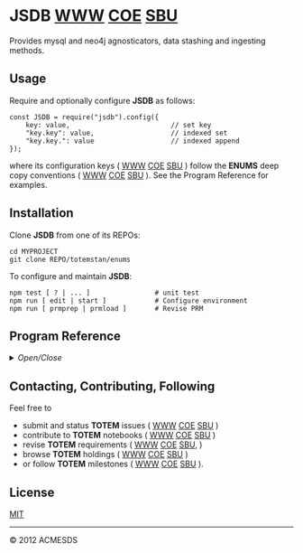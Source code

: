 # JSDB [WWW](https://github.com/totemstan/jsdb)  [COE](https://sc.appdev.proj.coe/acmesds/jsdb)  [SBU](https://gitlab.west.nga.ic.gov/acmesds/jsdb)

Provides mysql and neo4j agnosticators, data stashing and ingesting methods.

## Usage

Require and optionally configure **JSDB** as follows:

	const JSDB = require("jsdb").config({
		key: value, 						// set key
		"key.key": value, 					// indexed set
		"key.key.": value					// indexed append
	});
	
where its configuration keys (
[WWW](http://totem.zapto.org/shares/prm/totem/index.html) 
[COE](https://totem.west.ile.nga.ic.gov/shares/prm/totem/index.html) 
[SBU](https://totem.nga.mil/shares/prm/totem/index.html)
)
follow the **ENUMS** deep copy conventions (
[WWW](https://github.com/totemstan/enum) 
[COE](https://sc.appdev.proj.coe/acmesds/enum) 
[SBU](https://gitlab.west.nga.ic.gov/acmesds/enum)
).
See the Program Reference for examples.
	
## Installation

Clone **JSDB** from one of its REPOs:

	cd MYPROJECT
	git clone REPO/totemstan/enums

To configure and maintain **JSDB**:

	npm test [ ? | ... ]				# unit test
	npm run [ edit | start ]			# Configure environment
	npm run [ prmprep | prmload ]		# Revise PRM

## Program Reference
<details>
<summary>
<i>Open/Close</i>
</summary>
## Modules

<dl>
<dt><a href="#module_JSDB">JSDB</a></dt>
<dd><p>Provides mysql and neo4j agnosticators.
This module documented in accordance with <a href="https://jsdoc.app/">jsdoc</a>.</p>
</dd>
</dl>

## Functions

<dl>
<dt><a href="#parseWild">parseWild()</a></dt>
<dd></dd>
</dl>

<a name="module_JSDB"></a>

## JSDB
Provides mysql and neo4j agnosticators.
This module documented in accordance with [jsdoc](https://jsdoc.app/).

**Requires**: <code>module:[enums](https://github.com/totemstan/enums)</code>, <code>module:[cluster](https://nodejs.org/docs/latest/api/)</code>, <code>module:[os](https://nodejs.org/docs/latest/api/)</code>, <code>module:[fs](https://nodejs.org/docs/latest/api/)</code>  
**Author**: [ACMESDS](https://totemstan.github.io)

### Dataset Dependencies

	openv.hawks Queried for moderaters when journalling a dataset.
	openv.journal	Updated with changes when journalling enabled.
	openv.locks Updated when record locks used (e.g. using forms).
	openv.files Databrick files when saving stashes
	openv._stats Databrick stats when saving stashes
	openv.events For storing event data during saving stashes
	openv.profile Client information to manage task queues
	openv.queues Task queues managed by regulator
	openv.cache Place to cache data

### Env Dependencies

	URL_MYSQL=http://$KEY_MYSQL@localhost:3306
	URL_NEO4J=http://$KEY_NEO4J@localhost:7474
	URL_TXMAIL=http://$KEY_TXMAIL@smtp.comcast.net:587
	URL_RXMAIL=
	URL_LEXNEX=https:$KEY_LEXNEX//services-api.lexisnexis.com/v1/  
**Example**  
```js
const {neoThread, cyper, config} = JSDB = require("jsdb");

### Configure the mysql emitters and database
```
**Example**  
```js
config({ 
	
		emit:  (crude,parms) => {  // method to broadcast changes to other socket.io clients
		}, 
		
		mysql : {	// 	database connection parms
			host: ...
			user: ...
			pass: ...
		}

	});

### Classic mysql access
```
**Example**  
```js
sqlThread( sql => {
	
		// classic query

		sql.query( "...", [ ... ], (err,info) => {
		});
		
		// crud helpers:

		sql.Index(ds, query, (keys,jsons) => { ... })
		sql.Delete(ds,where, (err,info) => { ... })
		sql.Update(ds,where,body,(err,info) => { ... })
		sql.Insert (ds,body,(err,info) => { ... } )
		sql.Select(ds, index, where, opts, (err,recs) => { ... })

		// there are also various enumerators and other utility functions.

	});

### Somewhat experimental method to access mysql datasets by context
```
**Example**  
```js
sqlThread( sql => {
	
		sql.context( {ds1:ATTRIBUTES, ds2:ATTRIBUTES, ... }, ctx => {

			const {ds1,ds2, ... } = ctx;

		});
		
	});

where dsN are datasets having context ATTRIBUTES = {key:value, ... } described below. 

Using dataset contexts, **JSDB** permits queries of the form:

	ds.rec = { FIELD:VALUE, ... }			// update matched record(s) 
	ds.rec = [ {...}, {...}, ... ]			// insert record(s)
	ds.rec = null 							// delete matched record(s)
	ds.rec = function CB(recs,me) {...}		// select matched record(s)

or like this:

	ds.res = callback() { ... }
	ds.data = [ ... ]
	ds.rec = CRUDE

or in record-locked mode using:

	ds.rec = "lock.select"
	ds.rec = "lock.delete"
	ds.rec = "lock.update"
	ds.rec = "lock.insert"

Dataset ATTRIBUTES = { key: value, ... } provide SQL agnostication:

	table: 	DB.TABLE || TABLE
	where: 	[ FIELD, FIELD, ... ] | { CLAUSE:null, nlp:PATTERN, bin:PATTERN, qex:PATTERN, has:PATTERN, like:PATTERN, FIELD:VALUE, FIELD:[MIN,MAX], ...} | CLAUSE
	res: 	function CB(ds) {...}
	having: [ FIELD, VALUE ] | [ FIELD, MIN, MAX ] | {FIELD:VALUE, CLAUSE:null, FIELD:[MIN,MAX], ...} | CLAUSE
	order: 	[ {FIELD:ORDER, ...}, {property:FIELD, direction:ORDER}, FIELD, ...] | "FIELD, ..."
	group: 	[ FIELD, ...] | "FIELD, ..."
	limit: 	[ START, COUNT ] | {start:START, count:COUNT} | "START,COUNT"
	index:	[ FIELD, ... ] | "FIELD, ... " | { has:PATTERN, nlp:PATTERN, bin:PATTERN, qex:PATTERN, browse:"FIELD,...", pivot: "FIELD,..." }

In addition, update journalling, search tracking, query broadcasting, and auto field conversion is 
supported using these ATTRIBUTES:

	unsafeok: 	[true] | false 		// allow potentially unsafe queries
	trace: [true] | false			// trace queries
	journal: true | [false] 		// enable table journalling
	search: "field,field,..." 		// define fulltext search fields
	track: true | [false] 		// enable search tracking
	ag: "..." 		// aggregate where/having with least(?,1), greatest(?,0), sum(?), ...

The select query will callback the CB = [each || all || clone || trace] handler with each/all record(s) matched 
by .where, indexed by  .index, ordered by .order ordering, grouped by .group, filtered by .having 
and limited by .limit ATTRIBUTES.  Select will search for PATTERN 
using its index.nlp (natural language parse), index.bin (binary mode), index.qex (query expansion), 
or group recording according to its index.browse (file navigation) or index.pivot (joint statistics).

Non-select queries will broadcast a change to all clients if a where.ID is presented (and an emiitter
was configured), and will journal the change when jounalling is enabled.

### Access the neo4j database
```
**Example**  
```js
neoThread( neo => {	
		neo.cypher( "...", [ ... ], (err,recs) => {
		});
	});

### Create dataset on a new sql thread
```
**Example**  
```js
sqlThread( sql => {
	
		var ds = new JSDB.DS(sql,{
			table:"test.x", 
			rec: (recs) => console.log(recs) 
		});
		
	});
	
### Create dataset and access each record
```
**Example**  
```js
var ds = new JSDB.DS(sql,{
		table:"test.x",
		limit:[0,1],
		rec: function each(rec) {console.log(rec)}
	});
		
	var ds = new JSDB.DS(sql,{
		table:"test.x",
		trace:1,
		where:{ x: "x=12" },
		rec: function each(rec) {console.log(rec)}});
		
	var ds = new JSDB.DS(sql,{
		table:"test.x",
		trace:1,
		where:{ a: "a = 0.5"},
		rec: function each(rec) {console.log(rec)}
	});
	
	var ds = new JSDB.DS(sql,{
		table:"test.x",
		trace:1,
		where:{ a: "a<30"},
		rec: function each(rec) {console.log(rec)}
	});
	
### Create dataset and access all records
```
**Example**  
```js
var ds = new JSDB.DS(sql,{
		table:"test.x",
		trace:1,
		where:{
			a: "a<30", 
			b: "b!=0",
			x: "x like '%find%'",
			ID: "ID=5"},
		rec: (recs) => console.log(recs)
	});
	
	var ds = new JSDB.DS(sql,{
		table:"test.x",
		trace:1,
		order:[{property:"a",direction:"asc"}],
		rec: (recs) => console.log(recs)
	});
	
	var ds = new JSDB.DS(sql,{
		table:"test.x",
		trace:1,
		index:{pivot:"root"},
		group:"a,b",
		rec: (recs) => console.log(recs)
	});
	
### Select ds record(s) matched by ds.where
```
**Example**  
```js
ds.where = {ID: "ID=1"};
	ds.rec = (rec) => console.log(rec);
	
### Delete ds record(s) matched by ds.where
```
**Example**  
```js
ds.where = {ID:"ID=2"}
	ds.rec = null
	
### Update ds record(s) matched by ds.where
```
**Example**  
```js
ds.where = null
	ds.rec = [{a:1,b:2,ds:"hello"},{a:10,b:20,x:"there"}]
	ds.where = {ID: "ID=3"}
	ds.rec = {a:100} 
```

* [JSDB](#module_JSDB)
    * _static_
        * [.dsAttrs](#module_JSDB.dsAttrs)
        * [.savers](#module_JSDB.savers)
        * [.dropCard](#module_JSDB.dropCard)
        * [.queues](#module_JSDB.queues)
        * [.errors](#module_JSDB.errors)
        * [.attrs](#module_JSDB.attrs)
        * [.config(opts, cb)](#module_JSDB.config)
        * [.sqlEach()](#module_JSDB.sqlEach)
        * [.sqlAll()](#module_JSDB.sqlAll)
        * [.sqlFirst()](#module_JSDB.sqlFirst)
        * [.sqlContext()](#module_JSDB.sqlContext)
    * _inner_
        * [~getContext()](#module_JSDB..getContext)
        * [~getKeys()](#module_JSDB..getKeys)
        * [~getKeysFull()](#module_JSDB..getKeysFull)
        * [~getJsons()](#module_JSDB..getJsons)
        * [~getTexts()](#module_JSDB..getTexts)
        * [~getSearchables()](#module_JSDB..getSearchables)
        * [~getGeometries()](#module_JSDB..getGeometries)
        * [~getTables()](#module_JSDB..getTables)
        * [~context()](#module_JSDB..context)
        * [~cache()](#module_JSDB..cache)
        * [~beginBulk()](#module_JSDB..beginBulk)
        * [~endBulk()](#module_JSDB..endBulk)
        * [~flattenCatalog()](#module_JSDB..flattenCatalog)
        * [~forFirst()](#module_JSDB..forFirst)
        * [~forEach()](#module_JSDB..forEach)
        * [~forAll()](#module_JSDB..forAll)
        * [~Index(ds, query, cb)](#module_JSDB..Index)
        * [~Delete(ds, where, cb)](#module_JSDB..Delete)
        * [~Update(ds, where, body, cb)](#module_JSDB..Update)
        * [~Insert(ds, body, cb)](#module_JSDB..Insert)
        * [~Select(ds, index, where, opts, cb)](#module_JSDB..Select)
        * [~ingestFile(path, opts, cb)](#module_JSDB..ingestFile)
        * [~serial()](#module_JSDB..serial)
        * [~saveContext()](#module_JSDB..saveContext)
            * [~saveEvents(sql, evs, ctx, cb)](#module_JSDB..saveContext..saveEvents)
                * [~stashify(evs, watchKey, targetPrefix, ctx, stash, cb)](#module_JSDB..saveContext..saveEvents..stashify)
        * [~cypher()](#module_JSDB..cypher)
        * [~clearNet()](#module_JSDB..clearNet)
        * [~saveNodes()](#module_JSDB..saveNodes)
        * [~findAssoc()](#module_JSDB..findAssoc)
        * [~saveNet()](#module_JSDB..saveNet)
        * [~saveEdges()](#module_JSDB..saveEdges)

<a name="module_JSDB.dsAttrs"></a>

### JSDB.dsAttrs
Reserved for dataset attributes

**Kind**: static property of [<code>JSDB</code>](#module_JSDB)  
**Cfg**: <code>Object</code>  
<a name="module_JSDB.savers"></a>

### JSDB.savers
**Kind**: static property of [<code>JSDB</code>](#module_JSDB)  
**Cfg**: <code>Object</code>  
<a name="module_JSDB.dropCard"></a>

### JSDB.dropCard
**Kind**: static property of [<code>JSDB</code>](#module_JSDB)  
**Cfg**: <code>Object</code>  
<a name="module_JSDB.queues"></a>

### JSDB.queues
**Kind**: static property of [<code>JSDB</code>](#module_JSDB)  
**Cfg**: <code>Object</code>  
<a name="module_JSDB.errors"></a>

### JSDB.errors
**Kind**: static property of [<code>JSDB</code>](#module_JSDB)  
**Cfg**: <code>Object</code>  
<a name="module_JSDB.attrs"></a>

### JSDB.attrs
**Kind**: static property of [<code>JSDB</code>](#module_JSDB)  
**Cfg**: <code>Object</code>  
<a name="module_JSDB.config"></a>

### JSDB.config(opts, cb)
Configure JSDB with provided options with optional callback

**Kind**: static method of [<code>JSDB</code>](#module_JSDB)  

| Param | Type | Description |
| --- | --- | --- |
| opts | <code>Object</code> | Options |
| cb | <code>function</code> | callback(sql || null) with sql pooling thread |

<a name="module_JSDB.sqlEach"></a>

### JSDB.sqlEach()
**Kind**: static method of [<code>JSDB</code>](#module_JSDB)  
<a name="module_JSDB.sqlAll"></a>

### JSDB.sqlAll()
**Kind**: static method of [<code>JSDB</code>](#module_JSDB)  
<a name="module_JSDB.sqlFirst"></a>

### JSDB.sqlFirst()
**Kind**: static method of [<code>JSDB</code>](#module_JSDB)  
<a name="module_JSDB.sqlContext"></a>

### JSDB.sqlContext()
**Kind**: static method of [<code>JSDB</code>](#module_JSDB)  
<a name="module_JSDB..getContext"></a>

### JSDB~getContext()
**Kind**: inner method of [<code>JSDB</code>](#module_JSDB)  
<a name="module_JSDB..getKeys"></a>

### JSDB~getKeys()
**Kind**: inner method of [<code>JSDB</code>](#module_JSDB)  
<a name="module_JSDB..getKeysFull"></a>

### JSDB~getKeysFull()
**Kind**: inner method of [<code>JSDB</code>](#module_JSDB)  
<a name="module_JSDB..getJsons"></a>

### JSDB~getJsons()
**Kind**: inner method of [<code>JSDB</code>](#module_JSDB)  
<a name="module_JSDB..getTexts"></a>

### JSDB~getTexts()
**Kind**: inner method of [<code>JSDB</code>](#module_JSDB)  
<a name="module_JSDB..getSearchables"></a>

### JSDB~getSearchables()
**Kind**: inner method of [<code>JSDB</code>](#module_JSDB)  
<a name="module_JSDB..getGeometries"></a>

### JSDB~getGeometries()
**Kind**: inner method of [<code>JSDB</code>](#module_JSDB)  
<a name="module_JSDB..getTables"></a>

### JSDB~getTables()
**Kind**: inner method of [<code>JSDB</code>](#module_JSDB)  
<a name="module_JSDB..context"></a>

### JSDB~context()
**Kind**: inner method of [<code>JSDB</code>](#module_JSDB)  
<a name="module_JSDB..cache"></a>

### JSDB~cache()
Implements generic cache.  Looks for cache given opts.key and, if found, returns cached results on cb(results);
otherwse, if not found, returns results via opts.make(probeSite, opts.parms, cb).  If cacheing fails, then opts.default 
is returned.  The returned results will always contain a results.ID for its cached ID.  If a opts.default is not provided,
then the cb callback in not made.

**Kind**: inner method of [<code>JSDB</code>](#module_JSDB)  
<a name="module_JSDB..beginBulk"></a>

### JSDB~beginBulk()
**Kind**: inner method of [<code>JSDB</code>](#module_JSDB)  
<a name="module_JSDB..endBulk"></a>

### JSDB~endBulk()
**Kind**: inner method of [<code>JSDB</code>](#module_JSDB)  
<a name="module_JSDB..flattenCatalog"></a>

### JSDB~flattenCatalog()
Flatten entire database for searching the catalog.  Need to rework using serial

**Kind**: inner method of [<code>JSDB</code>](#module_JSDB)  
<a name="module_JSDB..forFirst"></a>

### JSDB~forFirst()
**Kind**: inner method of [<code>JSDB</code>](#module_JSDB)  
<a name="module_JSDB..forEach"></a>

### JSDB~forEach()
**Kind**: inner method of [<code>JSDB</code>](#module_JSDB)  
<a name="module_JSDB..forAll"></a>

### JSDB~forAll()
**Kind**: inner method of [<code>JSDB</code>](#module_JSDB)  
<a name="module_JSDB..Index"></a>

### JSDB~Index(ds, query, cb)
Index records.

**Kind**: inner method of [<code>JSDB</code>](#module_JSDB)  

| Param | Type | Description |
| --- | --- | --- |
| ds | <code>String</code> | name of dataset table |
| query | <code>Object</code> | hash of search options {"=": {....}, ">": {....}, ....} |
| cb | <code>function</code> | callback(keys,jsons) |

<a name="module_JSDB..Delete"></a>

### JSDB~Delete(ds, where, cb)
Delete records.

**Kind**: inner method of [<code>JSDB</code>](#module_JSDB)  

| Param | Type | Description |
| --- | --- | --- |
| ds | <code>String</code> | name of dataset table |
| where | <code>Object</code> | hash of search options {"=": {....}, ">": {....}, ....} |
| cb | <code>function</code> | callback(err,info) |

<a name="module_JSDB..Update"></a>

### JSDB~Update(ds, where, body, cb)
Update records.

**Kind**: inner method of [<code>JSDB</code>](#module_JSDB)  

| Param | Type | Description |
| --- | --- | --- |
| ds | <code>String</code> | name of dataset table |
| where | <code>Object</code> | hash of search options {"=": {....}, ">": {....}, ....} |
| body | <code>Object</code> | data for update |
| cb | <code>function</code> | callback(err,info) |

<a name="module_JSDB..Insert"></a>

### JSDB~Insert(ds, body, cb)
Insert records.

**Kind**: inner method of [<code>JSDB</code>](#module_JSDB)  

| Param | Type | Description |
| --- | --- | --- |
| ds | <code>String</code> | name of dataset table |
| body | <code>Object</code> | data for insert |
| cb | <code>function</code> | callback(err,info) |

<a name="module_JSDB..Select"></a>

### JSDB~Select(ds, index, where, opts, cb)
Select records.

**Kind**: inner method of [<code>JSDB</code>](#module_JSDB)  

| Param | Type | Description |
| --- | --- | --- |
| ds | <code>String</code> | name of dataset table |
| index | <code>Object</code> | hash of { "TO":"FROM", "TO":"STORE$KEY", ....} keys to select |
| where | <code>Object</code> | hash of search options {"=": {....}, ">": {....}, ....} |
| opts | <code>Object</code> | limit,offset,client,pivot,browse,sort options |
| cb | <code>function</code> | callback(err,recs) |

<a name="module_JSDB..ingestFile"></a>

### JSDB~ingestFile(path, opts, cb)
Ingest a comma-delimited, column-headered stream at path using the supplied
streaming options.  Records are inserted into the sql target table defined 
by the path = /.../target.type.  The keys="recKey:asKey sqlType,..." defines
how record values are stored.

**Kind**: inner method of [<code>JSDB</code>](#module_JSDB)  

| Param | Type | Description |
| --- | --- | --- |
| path | <code>String</code> | source file |
| opts | <code>Object</code> | {keys,comma,newline,limit,as,batch} streaming options |
| cb | <code>function</code> | Callback([record,...]) |

<a name="module_JSDB..serial"></a>

### JSDB~serial()
Serialize a select query.

**Kind**: inner method of [<code>JSDB</code>](#module_JSDB)  
**Example**  
```js
sql.serial({
		ds1: "SELECT ... ",
		ds2: "SELECT ... ", ...
		ds3: "/dataset?...", 
		ds4: "/dataset?...", ...
	}, ctx, ctx => {
		// ctx[ ds1 || ds2 || ... ] records
	});
```
<a name="module_JSDB..saveContext"></a>

### JSDB~saveContext()
Aggregate and save events evs = [ev, ...] || { } under direction of the 
supplied context ctx = { Save: { ... }, Ingest: true||false, Export: true||false,
... }.  Stashify is used to 
aggreagate data using [ev, ...].stashify( "at", "Save_", ctx ) where events ev = 
{ at: KEY, A: a1, B: b1, ... } || { x: x1, y: y1 } are saved in Save_KEY = 
{A: [a1, a2,  ...], B: [b1, b2, ...], ...} iff Save_KEY is in the supplied ctx.

**Kind**: inner method of [<code>JSDB</code>](#module_JSDB)  

* [~saveContext()](#module_JSDB..saveContext)
    * [~saveEvents(sql, evs, ctx, cb)](#module_JSDB..saveContext..saveEvents)
        * [~stashify(evs, watchKey, targetPrefix, ctx, stash, cb)](#module_JSDB..saveContext..saveEvents..stashify)

<a name="module_JSDB..saveContext..saveEvents"></a>

#### saveContext~saveEvents(sql, evs, ctx, cb)
Stash aggregated events evs = { at: "AT", ... } into context Save_AT keys then callback cb
with remaining events.

**Kind**: inner method of [<code>saveContext</code>](#module_JSDB..saveContext)  

| Param | Type | Description |
| --- | --- | --- |
| sql | <code>object</code> | sql connection |
| evs | <code>object</code> | events to be saved |
| ctx | <code>object</code> | notebook context |
| cb | <code>function</code> | callback(ev,stat) |

<a name="module_JSDB..saveContext..saveEvents..stashify"></a>

##### saveEvents~stashify(evs, watchKey, targetPrefix, ctx, stash, cb)
Aggregate ctx keys into optional Save_KEY stashes such that:

	[	
		{ at: "KEY", A: a1, B: b1, ... }, 
		{ at: "KEY", A: a2, B: b2, ... }, ... 
		{ x: x1, y: y1 },
		{ x: x2, y: y2 },	...
	].stashify( "at", "Save_", {Save_KEY: {}, ...} , stash, cb )

creates stash.Save_KEY = {A: [a1, a2,  ...], B: [b1, b2, ...], ...} iff Save_KEY is in the
supplied context ctx.   If no stash.rem is provided by the ctx, the {x, y, ...} are 
appended (w/o aggregation) to stash.remainder. Conversely, if ctx contains a stash.rem, 
the {x, y, ...} are aggregated to stash.rem.

**Kind**: inner method of [<code>saveEvents</code>](#module_JSDB..saveContext..saveEvents)  

| Param | Type | Description |
| --- | --- | --- |
| evs | <code>object</code> | events to be saved |
| watchKey | <code>String</code> | this = [ { watchKey:"KEY", x:X, y: Y, ...}, ... } |
| targetPrefix | <code>String</code> | stash = { (targetPrefix + watchKey): { x: [X,...], y: [Y,...], ... }, ... } |
| ctx | <code>Object</code> | plugin context keys |
| stash | <code>Object</code> | refactored output suitable for a Save_KEY |
| cb | <code>function</code> | callback(ev,stat) returns refactored result to put into stash |

<a name="module_JSDB..cypher"></a>

### JSDB~cypher()
**Kind**: inner method of [<code>JSDB</code>](#module_JSDB)  
<a name="module_JSDB..clearNet"></a>

### JSDB~clearNet()
**Kind**: inner method of [<code>JSDB</code>](#module_JSDB)  
<a name="module_JSDB..saveNodes"></a>

### JSDB~saveNodes()
**Kind**: inner method of [<code>JSDB</code>](#module_JSDB)  
<a name="module_JSDB..findAssoc"></a>

### JSDB~findAssoc()
**Kind**: inner method of [<code>JSDB</code>](#module_JSDB)  
<a name="module_JSDB..saveNet"></a>

### JSDB~saveNet()
**Kind**: inner method of [<code>JSDB</code>](#module_JSDB)  
<a name="module_JSDB..saveEdges"></a>

### JSDB~saveEdges()
**Kind**: inner method of [<code>JSDB</code>](#module_JSDB)  
<a name="parseWild"></a>

## parseWild()
**Kind**: global function  
</details>

## Contacting, Contributing, Following

Feel free to 
* submit and status **TOTEM** issues (
[WWW](http://totem.zapto.org/issues.view) 
[COE](https://totem.west.ile.nga.ic.gov/issues.view) 
[SBU](https://totem.nga.mil/issues.view)
)  
* contribute to **TOTEM** notebooks (
[WWW](http://totem.zapto.org/shares/notebooks/) 
[COE](https://totem.west.ile.nga.ic.gov/shares/notebooks/) 
[SBU](https://totem.nga.mil/shares/notebooks/)
)  
* revise **TOTEM** requirements (
[WWW](http://totem.zapto.org/reqts.view) 
[COE](https://totem.west.ile.nga.ic.gov/reqts.view) 
[SBU](https://totem.nga.mil/reqts.view), 
)  
* browse **TOTEM** holdings (
[WWW](http://totem.zapto.org/) 
[COE](https://totem.west.ile.nga.ic.gov/) 
[SBU](https://totem.nga.mil/)
)  
* or follow **TOTEM** milestones (
[WWW](http://totem.zapto.org/milestones.view) 
[COE](https://totem.west.ile.nga.ic.gov/milestones.view) 
[SBU](https://totem.nga.mil/milestones.view)
).

## License

[MIT](LICENSE)

* * *

&copy; 2012 ACMESDS
